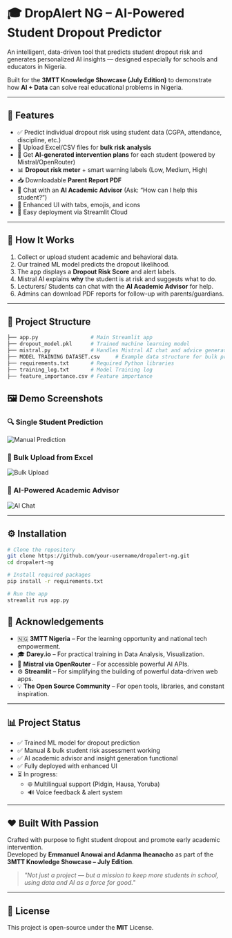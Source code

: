 # 🎓 DropAlert NG – AI-Powered Student Dropout Predictor

An intelligent, data-driven tool that predicts student dropout risk and generates personalized AI insights — designed especially for schools and educators in Nigeria.

Built for the **3MTT Knowledge Showcase (July Edition)** to demonstrate how **AI + Data** can solve real educational problems in Nigeria.

---

## 🚀 Features

- ✅ Predict individual dropout risk using student data (CGPA, attendance, discipline, etc.)
- 📂 Upload Excel/CSV files for **bulk risk analysis**
- 🧠 Get **AI-generated intervention plans** for each student (powered by Mistral/OpenRouter)
- 📊 **Dropout risk meter** + smart warning labels (Low, Medium, High)
- 📥 Downloadable **Parent Report PDF**
- 💬 Chat with an **AI Academic Advisor** (Ask: “How can I help this student?”)
- 🎨 Enhanced UI with tabs, emojis, and icons
- 🧩 Easy deployment via Streamlit Cloud

---

## 🎯 How It Works

1. Collect or upload student academic and behavioral data.
2. Our trained ML model predicts the dropout likelihood.
3. The app displays a **Dropout Risk Score** and alert labels.
4. Mistral AI explains **why** the student is at risk and suggests what to do.
5. Lecturers/ Students can chat with the **AI Academic Advisor** for help.
6. Admins can download PDF reports for follow-up with parents/guardians.

---

## 📂 Project Structure

```bash
├── app.py                 # Main Streamlit app
├── dropout_model.pkl      # Trained machine learning model
├── mistral.py             # Handles Mistral AI chat and advice generation
├── MODEL TRAINING DATASET.csv     # Example data structure for bulk prediction
├── requirements.txt       # Required Python libraries
├── training_log.txt       # Model Training log
├── feature_importance.csv # Feature importance
```

## 🖼️ Demo Screenshots

### 🔍 Single Student Prediction  
![Manual Prediction](screenshots/manual_prediction.png)

### 📂 Bulk Upload from Excel  
![Bulk Upload](screenshots/bulk_prediction.png)

### 🧠 AI-Powered Academic Advisor  
![AI Chat](screenshots/ai_advisor.png)

---

## ⚙️ Installation

```bash
# Clone the repository
git clone https://github.com/your-username/dropalert-ng.git
cd dropalert-ng

# Install required packages
pip install -r requirements.txt

# Run the app
streamlit run app.py
```

## 🙏 Acknowledgements

- 🇳🇬 **3MTT Nigeria** – For the learning opportunity and national tech empowerment.
- 🎓 **Darey.io** – For practical training in Data Analysis, Visualization.
- 🧠 **Mistral via OpenRouter** – For accessible powerful AI APIs.
- ⚙️ **Streamlit** – For simplifying the building of powerful data-driven web apps.
- 💡 **The Open Source Community** – For open tools, libraries, and constant inspiration.

---

## 📊 Project Status

- ✅ Trained ML model for dropout prediction
- ✅ Manual & bulk student risk assessment working
- ✅ AI academic advisor and insight generation functional
- ✅ Fully deployed with enhanced UI
- ⏳ In progress:
  - 🌐 Multilingual support (Pidgin, Hausa, Yoruba)
  - 🔊 Voice feedback & alert system

---

## ❤️ Built With Passion

Crafted with purpose to fight student dropout and promote early academic intervention.  
Developed by **Emmanuel Anowai and Adanma Iheanacho** as part of the **3MTT Knowledge Showcase – July Edition**.

> _"Not just a project — but a mission to keep more students in school, using data and AI as a force for good."_

---

## 📎 License

This project is open-source under the **MIT** License.
